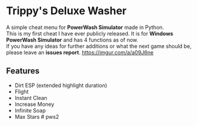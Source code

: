 # Trippy's Deluxe Washer

A simple cheat menu for **PowerWash Simulator** made in Python.  
This is my first cheat I have ever publicly released. It is for **Windows PowerWash Simulator** and has 4 functions as of now.  
If you have any ideas for further additions or what the next game should be, please leave an **issues report**.
https://imgur.com/a/a09J6ne
## Features

- Dirt ESP (extended highlight duration)  
- Flight  
- Instant Clean  
- Increase Money  
- Infinite Soap  
- Max Stars
#   p w s 2  
 